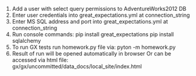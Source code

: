 1. Add a user with select query permissions to AdventureWorks2012 DB
2. Enter user credentials into great_expectations.yml at connection_string
3. Enter MS SQL address and port into great_expectations.yml at connection_string
4. Run console commands:
pip install great_expectations
pip install sqlalchemy
5. To run GX tests run homework.py file via: pyton -m homework.py
6. Result of run will be opened automatically in browser 
Or can be accessed via html file: gx/gx/uncommitted/data_docs/local_site/index.html 